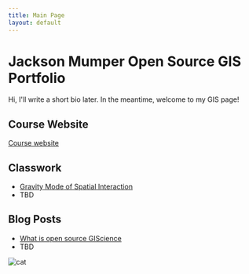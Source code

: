 ```yaml
---
title: Main Page
layout: default
---
```


# Jackson Mumper Open Source GIS Portfolio
Hi, I'll write a short bio later. In the meantime, welcome to my GIS page!

## Course Website
[Course website](https://gis4dev.github.io/)

## Classwork
- [Gravity Mode of Spatial Interaction](gravity/gravity.md)
- TBD

## Blog Posts
- [What is open source GIScience](musings/open_source.md)
- TBD

![cat](cat.heic)
